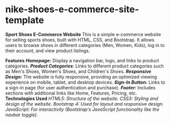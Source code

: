 # nike-shoes-e-commerce-site-template
**Sport Shoes E-Commerce Website**
This is a simple e-commerce website for selling sports shoes, built with HTML, CSS, and Bootstrap. It allows users to browse shoes in different categories (Men, Women, Kids), log in to their account, and view product listings.

**Features**
_**Homepage:**_ Display a navigation bar, logo, and links to product categories.
_**Product Categories**_: Links to different product categories such as Men's Shoes, Women's Shoes, and Children's Shoes.
_**Responsive Design:**_ The website is fully responsive, providing an optimized viewing experience on mobile, tablet, and desktop devices.
_**Sign-In Button:**_ Links to a sign-in page (for user authentication and purchase).
_**Footer:**_ Includes sections with additional links like Home, Features, Pricing, etc.
**Technologies Used**
_HTML5: Structure of the website.
CSS3: Styling and design of the website.
Bootstrap 4: Used for layout and responsive design.
JavaScript: For interactivity (Bootstrap's JavaScript functionality like the navbar toggle)._

